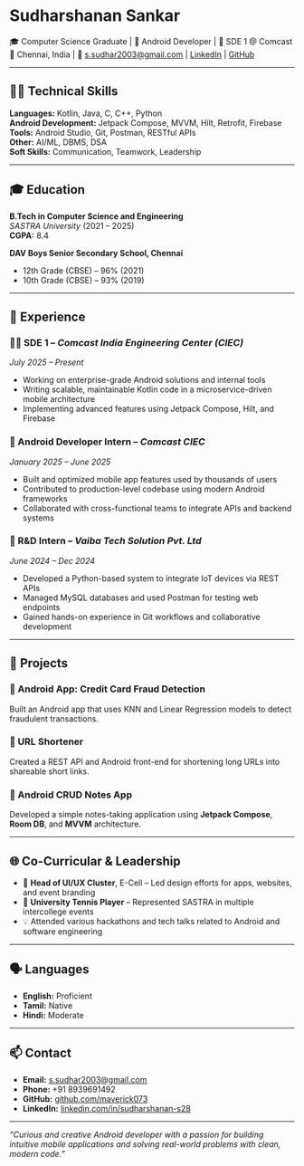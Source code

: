 # Sudharshanan Sankar

🎓 Computer Science Graduate | 🤖 Android Developer | 💼 SDE 1 @ Comcast  
📍 Chennai, India | 📧 s.sudhar2003@gmail.com | [LinkedIn](https://linkedin.com/in/sudharshanan-s28) | [GitHub](https://github.com/maverick073)

---

## 👨‍💻 Technical Skills

**Languages:** Kotlin, Java, C, C++, Python  
**Android Development:** Jetpack Compose, MVVM, Hilt, Retrofit, Firebase  
**Tools:** Android Studio, Git, Postman, RESTful APIs  
**Other:** AI/ML, DBMS, DSA  
**Soft Skills:** Communication, Teamwork, Leadership

---

## 🎓 Education

**B.Tech in Computer Science and Engineering**  
_SASTRA University_ (2021 – 2025)  
**CGPA:** 8.4  

**DAV Boys Senior Secondary School, Chennai**  
- 12th Grade (CBSE) – 96% (2021)  
- 10th Grade (CBSE) – 93% (2019)

---

## 💼 Experience

### 🧑‍💻 SDE 1 – *Comcast India Engineering Center (CIEC)*  
*July 2025 – Present*  
- Working on enterprise-grade Android solutions and internal tools  
- Writing scalable, maintainable Kotlin code in a microservice-driven mobile architecture  
- Implementing advanced features using Jetpack Compose, Hilt, and Firebase

### 🚀 Android Developer Intern – *Comcast CIEC*  
*January 2025 – June 2025*  
- Built and optimized mobile app features used by thousands of users  
- Contributed to production-level codebase using modern Android frameworks  
- Collaborated with cross-functional teams to integrate APIs and backend systems

### 🔧 R&D Intern – *Vaiba Tech Solution Pvt. Ltd*  
*June 2024 – Dec 2024*  
- Developed a Python-based system to integrate IoT devices via REST APIs  
- Managed MySQL databases and used Postman for testing web endpoints  
- Gained hands-on experience in Git workflows and collaborative development

---

## 🚀 Projects

### 📱 Android App: Credit Card Fraud Detection
Built an Android app that uses KNN and Linear Regression models to detect fraudulent transactions.

### 🔗 URL Shortener
Created a REST API and Android front-end for shortening long URLs into shareable short links.

### 📘 Android CRUD Notes App
Developed a simple notes-taking application using **Jetpack Compose**, **Room DB**, and **MVVM** architecture.

---

## 🌐 Co-Curricular & Leadership

- 🎨 **Head of UI/UX Cluster**, E-Cell – Led design efforts for apps, websites, and event branding  
- 🎾 **University Tennis Player** – Represented SASTRA in multiple intercollege events  
- 💡 Attended various hackathons and tech talks related to Android and software engineering

---

## 🗣️ Languages

- **English:** Proficient  
- **Tamil:** Native  
- **Hindi:** Moderate

---

## 📫 Contact

- **Email:** [s.sudhar2003@gmail.com](mailto:s.sudhar2003@gmail.com)  
- **Phone:** +91 8939691492  
- **GitHub:** [github.com/maverick073](https://github.com/maverick073)  
- **LinkedIn:** [linkedin.com/in/sudharshanan-s28](https://linkedin.com/in/sudharshanan-s28)

---

_“Curious and creative Android developer with a passion for building intuitive mobile applications and solving real-world problems with clean, modern code.”_
